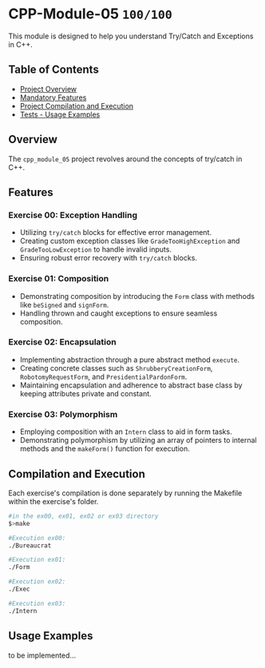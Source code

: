 # CPP-Module-05 `100/100`
This module is designed to help you understand Try/Catch and Exceptions in C++.

<!--
<p align="center">
  <img src="https://github.com/pin3dev/42_Push_Swap/blob/d3573e4aa7ad62d9e6d1ee2acf2e6da3dbe860b1/%3CTutorial%3EPushSwap/pushswap_vs.gif" width="600" height="375" />
</p>

<p align="center">
  <a href="https://github.com/pin3dev/42_Push_Swap/wiki">🎰---TUTORIAL---🎰</a>
</p> --->


## Table of Contents
- [Project Overview](#overview)
- [Mandatory Features](#features)
- [Project Compilation and Execution](#compilation-and-execution)
- [Tests -  Usage Examples](#usage-examples)

## Overview
The `cpp_module_05` project revolves around the concepts of try/catch in C++.

## Features

### Exercise 00: Exception Handling  
* Utilizing `try/catch` blocks for effective error management.  
* Creating custom exception classes like `GradeTooHighException` and `GradeTooLowException` to handle invalid inputs.  
* Ensuring robust error recovery with `try/catch` blocks.

### Exercise 01: Composition
* Demonstrating composition by introducing the `Form` class with methods like `beSigned` and `signForm`. 
* Handling thrown and caught exceptions to ensure seamless composition.

### Exercise 02: Encapsulation
* Implementing abstraction through a pure abstract method `execute`.
* Creating concrete classes such as `ShrubberyCreationForm`, `RobotomyRequestForm`, and `PresidentialPardonForm`.
* Maintaining encapsulation and adherence to abstract base class by keeping attributes private and constant.

### Exercise 03: Polymorphism
* Employing composition with an `Intern` class to aid in form tasks.
* Demonstrating polymorphism by utilizing an array of pointers to internal methods and the `makeForm()` function for execution.  

## Compilation and Execution
Each exercise's compilation is done separately by running the Makefile within the exercise's folder.  
```bash
#in the ex00, ex01, ex02 or ex03 directory
$>make

#Execution ex00:
./Bureaucrat

#Execution ex01:
./Form

#Execution ex02:
./Exec

#Execution ex03:
./Intern
```

## Usage Examples
to be implemented...  
<!--
```c
//Changes to be applied to the main function of the exercises 

//Execution ex00:
    //to test Default Constructors
int main()
{
  Animal;
  Dog;
  Cat;
  WrongAnimal;
  WrongCat;

  (void)Animal;
  (void)Dog;
  (void)Cat;
  (void)WrongAnimal;
  (void)WrongCat;

}
    //to test Polymorphism
int main()
{
  Animal *anyAnimal;
  anyAnimal = new Dog();
  std::cout << anyAnimal ->getType() << " ";
  anyAnimal ->makeSound();

  Animal *anotherAnimal;
  anyAnimal = new Cat();
  std::cout << anotherAnimal ->getType() << " ";
  anotherAnimal ->makeSound();

  delete anyAnimal;
  delete anotherAnimal;
}

    //to test wrong classes
int main()
{
  Animal *anyAnimal;
  anyAnimal = new Dog;
  std::cout << anyAnimal ->getType() << " ";
  anyAnimal ->makeSound();

  Animal *anotherAnimal;
  anyAnimal = new Cat;
  std::cout << anotherAnimal ->getType() << " ";
  anotherAnimal ->makeSound();

  delete anyAnimal;
  delete anotherAnimal;
}

//Execution ex01:


//Execution ex02:

//Execution ex03:

```
--->
